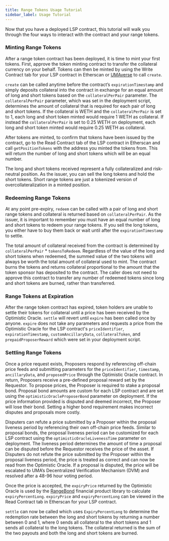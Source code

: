 ```yaml
---
title: Range Tokens Usage Tutorial
sidebar_label: Usage Tutorial
---
```


Now that you have a deployed LSP contract, this tutorial will walk you through the four ways to interact with the contract and your range tokens.

### Minting Range Tokens

After a range token contract has been deployed, it is time to mint your first tokens. First, approve the token minting contract to transfer the collateral currency on your behalf. Tokens can then be minted by using the Write Contract tab for your LSP contract in Etherscan or [UMAverse](https://umaverse.vercel.app/) to call `create`. 

`create` can be called anytime before the contract’s `expirationTimestamp` and simply deposits collateral into the contract in exchange for an equal amount of long and short tokens based on the `collateralPerPair` parameter. The `collateralPerPair` parameter, which was set in the deployment script, determines the amount of collateral that is required for each pair of long and short tokens. If the collateral is WETH and the `collateralPerPair` is set to 1, each long and short token minted would require 1 WETH as collateral. If instead the `collateralPerPair` is set to 0.25 WETH on deployment, each long and short token minted would require 0.25 WETH as collateral.

After tokens are minted, to confirm that tokens have been issued by the contract, go to the Read Contract tab of the LSP contract in Etherscan and call `getPositionTokens` with the address you minted the tokens from. This will return the number of long and short tokens which will be an equal number.

The long and short tokens received represent a fully collateralized and risk-neutral position. As the issuer, you can sell the long tokens and hold the short tokens. Short range tokens are just a tokenized version of overcollateralization in a minted position.

### Redeeming Range Tokens

At any point pre-expiry, `redeem` can be called with a pair of long and short range tokens and collateral is returned based on `collateralPerPair`. As the issuer, it is important to remember you must have an equal number of long and short tokens to redeem your range tokens. If you sell the long tokens, you either have to buy them back or wait until after the `expirationTimestamp` to settle.

The total amount of collateral received from the contract is determined by `collateralPerPair` * `tokensToRedeem`. Regardless of the value of the long and short tokens when redeemed, the summed value of the two tokens will always be worth the total amount of collateral used to mint. The contract burns the tokens and returns collateral proportional to the amount that the token sponsor has deposited to the contract. The caller does not need to approve this contract to transfer any number of redeemed tokens since long and short tokens are burned, rather than transferred.

### Range Tokens at Expiration

After the range token contract has expired, token holders are unable to settle their tokens for collateral until a price has been received by the Optimistic Oracle. `settle` will revert until `expire` has been called once by anyone. `expire` does not take any parameters and requests a price from the Optimistic Oracle for the LSP contract's `priceIdentifier`, `expirationTimestamp`, `customAncillaryData`, `collateralToken`, and `prepaidProposerReward` which were set in your deployment script.

### Settling Range Tokens 

Once a price request exists, Proposers respond by referencing off-chain price feeds and submitting parameters for the `priceIdentifier`, `timestamp`, `ancillaryData`, and `proposedPrice` through the Optimistic Oracle contract. In return, Proposers receive a pre-defined proposal reward set by the Requestor. To propose prices, the Proposer is required to stake a proposal bond. Proposal bond amounts are custom for each LSP contract and are set using the `optimisticOracleProposerBond` parameter on deployment. If the price information provided is disputed and deemed incorrect, the Proposer will lose their bond. Setting a higher bond requirement makes incorrect disputes and proposals more costly.

Disputers can refute a price submitted by a Proposer within the proposal liveness period by referencing their own off-chain price feeds. Similar to proposal bonds, the proposal liveness period can be customized for each LSP contract using the `optimisticOracleLivenessTime` parameter on deployment. The liveness period determines the amount of time a proposal can be disputed before the Requestor receives the price of the asset. If Disputers do not refute the price submitted by the Proposer within the proposal liveness period, the price is treated as correct and can now be read from the Optimistic Oracle. If a proposal is disputed, the price will be escalated to UMA’s Decentralized Verification Mechanism (DVM) and resolved after a 48-96 hour voting period.

Once the price is accepted, the `expiryPrice` returned by the Optimistic Oracle is used by the [RangeBond](https://github.com/UMAprotocol/protocol/blob/master/packages/core/contracts/financial-templates/common/financial-product-libraries/long-short-pair-libraries/RangeBondLongShortPairFinancialProductLibrary.sol) financial product library to calculate `expiryPercentLong`. `expiryPrice` and `expiryPercentLong` can be viewed in the Read Contract tab in Etherscan for your LSP contract.

`settle` can now be called which uses `ExpiryPercentLong` to determine the redemption rate between the long and short tokens by returning a number between 0 and 1, where 0 sends all collateral to the short tokens and 1 sends all collateral to the long tokens. The collateral returned is the sum of the two payouts and both the long and short tokens are burned.